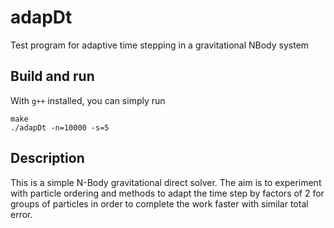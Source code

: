 # adapDt
Test program for adaptive time stepping in a gravitational NBody system

## Build and run
With `g++` installed, you can simply run

	make
	./adapDt -n=10000 -s=5

## Description
This is a simple N-Body gravitational direct solver. The aim is to experiment with particle ordering
and methods to adapt the time step by factors of 2 for groups of particles in order to complete
the work faster with similar total error.

